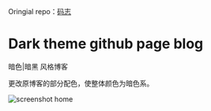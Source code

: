 
Oringial repo：[码志](https://github.com/mzlogin/mzlogin.github.io)

# Dark theme github page blog
暗色|暗黑 风格博客

更改原博客的部分配色，使整体颜色为暗色系。

![screenshot home](https://mazhuang.org/assets/images/screenshots/BlogStyle.png)

<!-- bundle exec jekyll serve -->